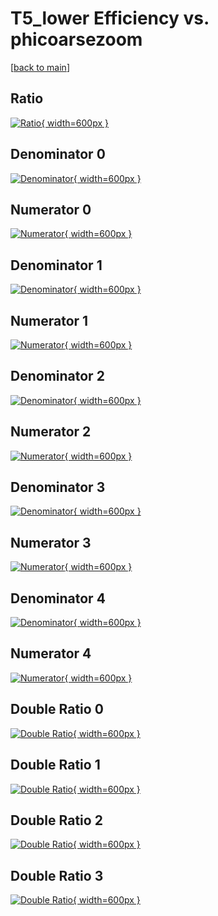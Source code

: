 # T5_lower Efficiency vs. phicoarsezoom

[[back to main](./)]



## Ratio

[![Ratio](../mtv/var/T5_lower_base_0_0_eff_phicoarsezoom.png){ width=600px }](../mtv/var/T5_lower_base_0_0_eff_phicoarsezoom.pdf)

## Denominator 0

[![Denominator](../mtv/den/T5_lower_base_0_0_eff_phicoarsezoom_den0.png){ width=600px }](../mtv/den/T5_lower_base_0_0_eff_phicoarsezoom_den0.pdf)

## Numerator 0

[![Numerator](../mtv/num/T5_lower_base_0_0_eff_phicoarsezoom_num0.png){ width=600px }](../mtv/num/T5_lower_base_0_0_eff_phicoarsezoom_num0.pdf)

## Denominator 1

[![Denominator](../mtv/den/T5_lower_base_0_0_eff_phicoarsezoom_den1.png){ width=600px }](../mtv/den/T5_lower_base_0_0_eff_phicoarsezoom_den1.pdf)

## Numerator 1

[![Numerator](../mtv/num/T5_lower_base_0_0_eff_phicoarsezoom_num1.png){ width=600px }](../mtv/num/T5_lower_base_0_0_eff_phicoarsezoom_num1.pdf)

## Denominator 2

[![Denominator](../mtv/den/T5_lower_base_0_0_eff_phicoarsezoom_den2.png){ width=600px }](../mtv/den/T5_lower_base_0_0_eff_phicoarsezoom_den2.pdf)

## Numerator 2

[![Numerator](../mtv/num/T5_lower_base_0_0_eff_phicoarsezoom_num2.png){ width=600px }](../mtv/num/T5_lower_base_0_0_eff_phicoarsezoom_num2.pdf)

## Denominator 3

[![Denominator](../mtv/den/T5_lower_base_0_0_eff_phicoarsezoom_den3.png){ width=600px }](../mtv/den/T5_lower_base_0_0_eff_phicoarsezoom_den3.pdf)

## Numerator 3

[![Numerator](../mtv/num/T5_lower_base_0_0_eff_phicoarsezoom_num3.png){ width=600px }](../mtv/num/T5_lower_base_0_0_eff_phicoarsezoom_num3.pdf)

## Denominator 4

[![Denominator](../mtv/den/T5_lower_base_0_0_eff_phicoarsezoom_den4.png){ width=600px }](../mtv/den/T5_lower_base_0_0_eff_phicoarsezoom_den4.pdf)

## Numerator 4

[![Numerator](../mtv/num/T5_lower_base_0_0_eff_phicoarsezoom_num4.png){ width=600px }](../mtv/num/T5_lower_base_0_0_eff_phicoarsezoom_num4.pdf)

## Double Ratio 0

[![Double Ratio](../mtv/ratio/T5_lower_base_0_0_eff_phicoarsezoom_ratio0.png){ width=600px }](../mtv/ratio/T5_lower_base_0_0_eff_phicoarsezoom_ratio0.pdf)

## Double Ratio 1

[![Double Ratio](../mtv/ratio/T5_lower_base_0_0_eff_phicoarsezoom_ratio1.png){ width=600px }](../mtv/ratio/T5_lower_base_0_0_eff_phicoarsezoom_ratio1.pdf)

## Double Ratio 2

[![Double Ratio](../mtv/ratio/T5_lower_base_0_0_eff_phicoarsezoom_ratio2.png){ width=600px }](../mtv/ratio/T5_lower_base_0_0_eff_phicoarsezoom_ratio2.pdf)

## Double Ratio 3

[![Double Ratio](../mtv/ratio/T5_lower_base_0_0_eff_phicoarsezoom_ratio3.png){ width=600px }](../mtv/ratio/T5_lower_base_0_0_eff_phicoarsezoom_ratio3.pdf)

